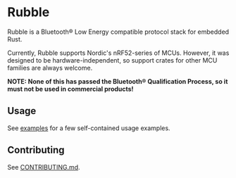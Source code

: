 # Rubble

Rubble is a Bluetooth® Low Energy compatible protocol stack for embedded Rust.

Currently, Rubble supports Nordic's nRF52-series of MCUs. However, it was
designed to be hardware-independent, so support crates for other MCU families
are always welcome.

**NOTE: None of this has passed the Bluetooth® Qualification Process, so it
must not be used in commercial products!**

## Usage

See [examples](./examples/) for a few self-contained usage examples.

## Contributing

See [CONTRIBUTING.md](CONTRIBUTING.md).
